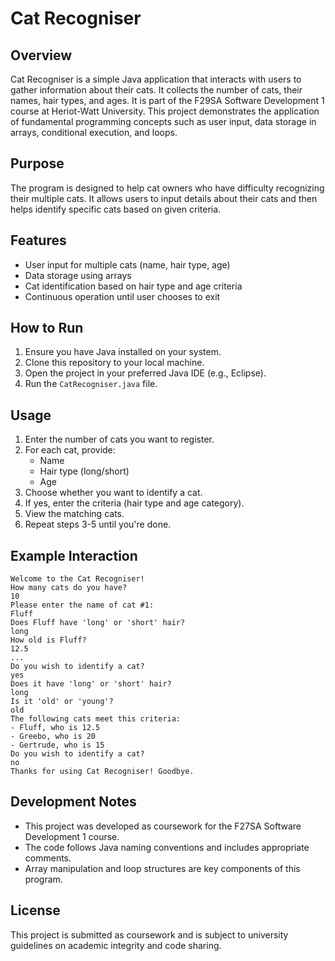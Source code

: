 # Cat Recogniser

## Overview
Cat Recogniser is a simple Java application that interacts with users to gather information about their cats. It collects the number of cats, their names, hair types, and ages. It is part of the F29SA Software Development 1 course at Heriot-Watt University. This project demonstrates the application of fundamental programming concepts such as user input, data storage in arrays, conditional execution, and loops.

## Purpose
The program is designed to help cat owners who have difficulty recognizing their multiple cats. It allows users to input details about their cats and then helps identify specific cats based on given criteria.

## Features
- User input for multiple cats (name, hair type, age)
- Data storage using arrays
- Cat identification based on hair type and age criteria
- Continuous operation until user chooses to exit

## How to Run
1. Ensure you have Java installed on your system.
2. Clone this repository to your local machine.
3. Open the project in your preferred Java IDE (e.g., Eclipse).
4. Run the `CatRecogniser.java` file.

## Usage
1. Enter the number of cats you want to register.
2. For each cat, provide:
   - Name
   - Hair type (long/short)
   - Age
3. Choose whether you want to identify a cat.
4. If yes, enter the criteria (hair type and age category).
5. View the matching cats.
6. Repeat steps 3-5 until you're done.

## Example Interaction
```
Welcome to the Cat Recogniser!
How many cats do you have?
10
Please enter the name of cat #1:
Fluff
Does Fluff have 'long' or 'short' hair?
long
How old is Fluff?
12.5
...
Do you wish to identify a cat?
yes
Does it have 'long' or 'short' hair?
long
Is it 'old' or 'young'?
old
The following cats meet this criteria:
- Fluff, who is 12.5
- Greebo, who is 20
- Gertrude, who is 15
Do you wish to identify a cat?
no
Thanks for using Cat Recogniser! Goodbye.
```

## Development Notes
- This project was developed as coursework for the F27SA Software Development 1 course.
- The code follows Java naming conventions and includes appropriate comments.
- Array manipulation and loop structures are key components of this program.

## License
This project is submitted as coursework and is subject to university guidelines on academic integrity and code sharing.
